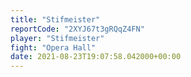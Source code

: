 ```yaml
---
title: "Stifmeister"
reportCode: "2XYJ67t3gRQqZ4FN"
player: "Stifmeister"
fight: "Opera Hall"
date: 2021-08-23T19:07:58.042000+00:00
---
```

